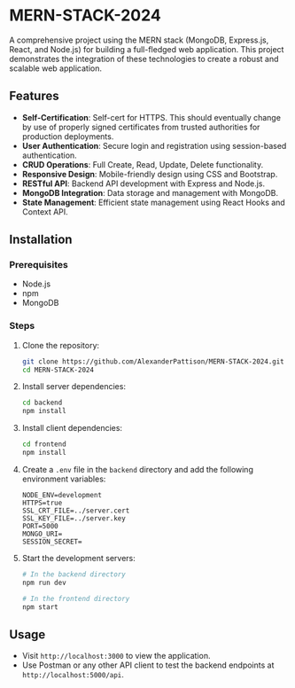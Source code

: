 # MERN-STACK-2024

A comprehensive project using the MERN stack (MongoDB, Express.js, React, and Node.js) for building a full-fledged web application. This project demonstrates the integration of these technologies to create a robust and scalable web application.

## Features

- **Self-Certification**: Self-cert for HTTPS. This should eventually change by use of properly signed certificates from trusted authorities for production deployments.
- **User Authentication**: Secure login and registration using session-based authentication.
- **CRUD Operations**: Full Create, Read, Update, Delete functionality.
- **Responsive Design**: Mobile-friendly design using CSS and Bootstrap.
- **RESTful API**: Backend API development with Express and Node.js.
- **MongoDB Integration**: Data storage and management with MongoDB.
- **State Management**: Efficient state management using React Hooks and Context API.

## Installation

### Prerequisites

- Node.js
- npm
- MongoDB

### Steps

1. Clone the repository:
    ```bash
    git clone https://github.com/AlexanderPattison/MERN-STACK-2024.git
    cd MERN-STACK-2024
    ```

2. Install server dependencies:
    ```bash
    cd backend
    npm install
    ```

3. Install client dependencies:
    ```bash
    cd frontend
    npm install
    ```

4. Create a `.env` file in the `backend` directory and add the following environment variables:
    ```plaintext
    NODE_ENV=development
    HTTPS=true
    SSL_CRT_FILE=../server.cert
    SSL_KEY_FILE=../server.key
    PORT=5000
    MONGO_URI=
    SESSION_SECRET=
    ```

5. Start the development servers:
    ```bash
    # In the backend directory
    npm run dev

    # In the frontend directory
    npm start
    ```

## Usage

- Visit `http://localhost:3000` to view the application.
- Use Postman or any other API client to test the backend endpoints at `http://localhost:5000/api`.
